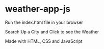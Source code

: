 # weather-app-js

Run the index.html file in your browser

Search Up a City and Click to see the Weather

Made with HTML, CSS and JavaScript
